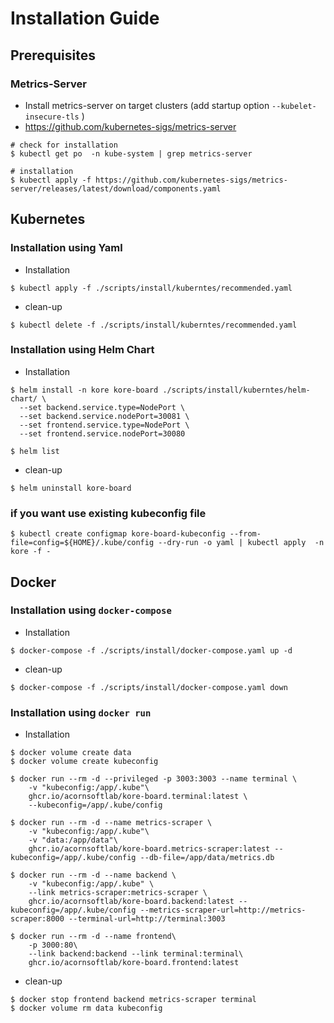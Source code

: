 # Installation Guide

## Prerequisites

### Metrics-Server

* Install metrics-server on target clusters (add startup option `--kubelet-insecure-tls` )
* https://github.com/kubernetes-sigs/metrics-server

```
# check for installation
$ kubectl get po  -n kube-system | grep metrics-server

# installation
$ kubectl apply -f https://github.com/kubernetes-sigs/metrics-server/releases/latest/download/components.yaml
```

## Kubernetes

### Installation using Yaml

* Installation
```
$ kubectl apply -f ./scripts/install/kuberntes/recommended.yaml
```

* clean-up
```
$ kubectl delete -f ./scripts/install/kuberntes/recommended.yaml
```

### Installation using Helm Chart


* Installation

```
$ helm install -n kore kore-board ./scripts/install/kuberntes/helm-chart/ \
  --set backend.service.type=NodePort \
  --set backend.service.nodePort=30081 \
  --set frontend.service.type=NodePort \
  --set frontend.service.nodePort=30080

$ helm list
```

* clean-up
```
$ helm uninstall kore-board
```

### if you want use existing kubeconfig file

```
$ kubectl create configmap kore-board-kubeconfig --from-file=config=${HOME}/.kube/config --dry-run -o yaml | kubectl apply  -n kore -f -
```


## Docker

### Installation using `docker-compose`

* Installation
```
$ docker-compose -f ./scripts/install/docker-compose.yaml up -d
```

* clean-up
```
$ docker-compose -f ./scripts/install/docker-compose.yaml down
```

### Installation using `docker run`

* Installation

```
$ docker volume create data
$ docker volume create kubeconfig

$ docker run --rm -d --privileged -p 3003:3003 --name terminal \
    -v "kubeconfig:/app/.kube"\
    ghcr.io/acornsoftlab/kore-board.terminal:latest \
    --kubeconfig=/app/.kube/config
             
$ docker run --rm -d --name metrics-scraper \
    -v "kubeconfig:/app/.kube"\
    -v "data:/app/data"\
    ghcr.io/acornsoftlab/kore-board.metrics-scraper:latest --kubeconfig=/app/.kube/config --db-file=/app/data/metrics.db

$ docker run --rm -d --name backend \
    -v "kubeconfig:/app/.kube" \
    --link metrics-scraper:metrics-scraper \
    ghcr.io/acornsoftlab/kore-board.backend:latest --kubeconfig=/app/.kube/config --metrics-scraper-url=http://metrics-scraper:8000 --terminal-url=http://terminal:3003

$ docker run --rm -d --name frontend\
    -p 3000:80\
    --link backend:backend --link terminal:terminal\
    ghcr.io/acornsoftlab/kore-board.frontend:latest
```

* clean-up
```
$ docker stop frontend backend metrics-scraper terminal
$ docker volume rm data kubeconfig
```

